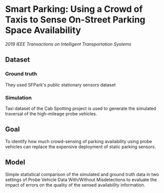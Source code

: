 # Smart Parking: Using a Crowd of Taxis to Sense On-Street Parking Space Availability
*2019 IEEE Transactions on Intelligent Transportation Systems*

## Dataset

### Ground truth
They used SFPark's public stationary sensors dataset

### Simulation
Taxi dataset of the Cab Spotting project is used to generate the simulated traversal of the high-mileage probe vehicles.

## Goal
To identify how much crowd-sensing of parking availability using probe vehicles can replace the expensive deployment of static parking sensors.

## Model 
Simple statistical comparison of the simulated and ground truth data in two settings of Probe Vehicle Data With/Without Misdetections to evaluate the impact of errors on the quality of the sensed availability information.
